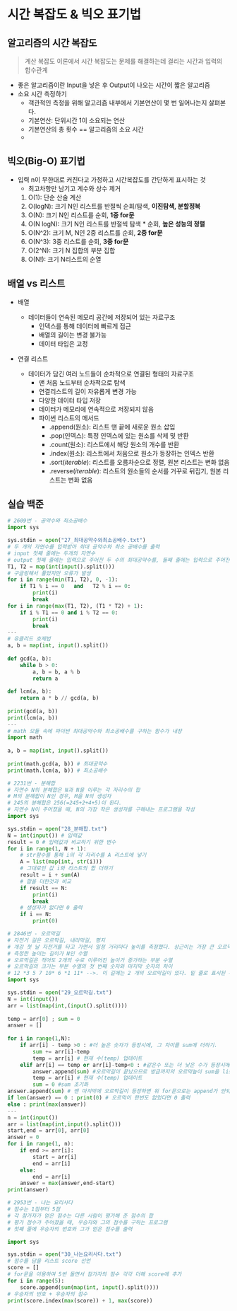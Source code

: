 # 시간 복잡도 & 빅오 표기법

##  알고리즘의 시간 복잡도
> 계산 복잡도 이론에서 시간 복잡도는 문제를 해결하는데 걸리는 시간과 입력의 함수관계
- 좋은 알고리즘이란 Input을 넣은 후 Output이 나오는 시간이 짧은 알고리즘
- 소요 시간 측정하기
    - 객관적인 측정을 위해 알고리즘 내부에서 기본연산이 몇 번 일어나는지 살펴본다.
    - 기본연산: 단위시간 1이 소요되는 연산
    - 기본연산의 총 횟수 == 알고리즘의 소요 시간
    - 

## 빅오(Big-O) 표기법
- 입력 n이 무한대로 커진다고 가정하고 시간복잡도를 간단하게 표시하는 것
    - 최고차항만 남기고 계수와 상수 제거
    1. O(1): 단순 산술 계산
    2. O(logN): 크기 N인 리스트를 반절씩 순회/탐색, **이진탐색, 분할정복**
    3. O(N): 크기 N인 리스트를 순회, **1중 for문**
    4. O(N logN): 크기 N인 리스트를 반절씩 탐색 * 순회, **높은 성능의 정렬**
    5. O(N^2): 크기 M, N인 2중 리스트를 순회, **2중 for문**
    6. O(N^3): 3중 리스트를 순회, **3중 for문**
    7. O(2^N): 크기 N 집합의 부분 집합
    8. O(N!): 크기 N리스트의 순열

## 배열 vs 리스트
- 배열
    - 데이터들이 연속된 메모리 공간에 저장되어 있는 자료구조
        - 인덱스를 통해 데이터에 빠르게 접근
        - 배열의 길이는 변경 불가능
        - 데이터 타입은 고정

- 연결 리스트
    - 데이터가 담긴 여러 노드들이 순차적으로 연결된 형태의 자료구조
        - 맨 처음 노드부터 순차적으로 탐색
        - 연결리스트의 길이 자유롭게 변경 가능
        - 다양한 데이터 타입 저장
        - 데이터가 메모리에 연속적으로 저장되지 않음
        - 파이썬 리스트의 메서드
            - .append(원소): 리스트 맨 끝에 새로운 원소 삽입
            - .pop(인덱스): 특정 인덱스에 있는 원소를 삭제 및 반환
            - .count(원소): 리스트에서 해당 원소의 개수를 반환
            - .index(원소): 리스트에서 처음으로 원소가 등장하는 인덱스 반환
            - .sort(*iterable*): 리스트를 오름차순으로 정렬, 원본 리스트는 변화 없음
            - .reverse(*iterable*): 리스트의 원소들의 순서를 거꾸로 뒤집기, 원본 리스트는 변화 없음

## 실습 백준
```python
# 2609번 - 공약수와 최소공배수
import sys

sys.stdin = open("27_최대공약수와최소공배수.txt")
# 두 개의 자연수를 입력받아 최대 공약수와 최소 공배수를 출력
# input 첫째 줄에는 두개의 자연수
# output 첫째 줄에는 입력으로 주어진 두 수의 최대공약수를, 둘째 줄에는 입력으로 주어진 두 수의 최소 공배수를 출력
T1, T2 = map(int(input().split()))
# 구글링해서 풀었지만 오류가 발생
for i in range(min(T1, T2), 0, -1):
    if T1 % i == 0   and   T2 % i == 0:
        print(i)
        break
for i in range(max(T1, T2), (T1 * T2) + 1):
    if i % T1 == 0 and i % T2 == 0:
        print(i)
        break
---
# 유클리드 호제법
a, b = map(int, input().split())
    
def gcd(a, b):
    while b > 0:
        a, b = b, a % b
        return a
    
def lcm(a, b):
    return a * b // gcd(a, b)
    
print(gcd(a, b))
print(lcm(a, b))
---
# math 모듈 속에 파이썬 최대공약수와 최소공배수를 구하는 함수가 내장
import math
    
a, b = map(int, input().split())
    
print(math.gcd(a, b)) # 최대공약수
print(math.lcm(a, b)) # 최소공배수
```
```python
# 2231번 - 분해합
# 자연수 N의 분해합은 N과 N을 이루는 각 자리수의 합
# M의 분해합이 N인 경우, M을 N의 생성자
# 245의 분해합은 256(=245+2+4+5)이 된다.
# 자연수 N이 주어졌을 때, N의 가장 작은 생성자를 구해내는 프로그램을 작성
import sys

sys.stdin = open("28_분해합.txt")
N = int(input()) # 입력값
result = 0 # 입력값과 비교하기 위한 변수
for i in range(1, N + 1):
    # str함수를 통해 i의 각 자리수를 A 리스트에 넣기
    A = list(map(int, str(i)))
    # 그대로인 값 i와 리스트의 합 더하기
    result = i + sum(A)
    # 합을 더한것과 비교
    if result == N:
        print(i)
        break
    # 생성자가 없다면 0 출력    
    if i == N:
        print(0)
```
```python
# 2846번 - 오르막길
# 자전거 길은 오르막길, 내리막길, 평지
# 개강 첫 날 자전거를 타고 가면서 일정 거리마다 높이를 측정했다. 상근이는 가장 큰 오르막길의 크기를 구하려고 한다.
# 측정한 높이는 길이가 N인 수열
# 오르막길은 적어도 2개의 수로 이루어진 높이가 증가하는 부분 수열
# 오르막길의 크기는 부분 수열의 첫 번째 숫자와 마지막 숫자의 차이
# 12 *3 5 7 10* 6 *1 11* -->. 이 길에는 2 개의 오르막길이 있다. 밑 줄로 표시된 부분 수열이 오르막길이다. 첫 번째 오르막길의 크기는 7이고, 두 번째 오르막길의 크기는 10이다. 높이가 12와 6인 곳은 오르막길에 속하지 않는다.
import sys

sys.stdin = open("29_오르막길.txt")
N = int(input())
arr = list(map(int,(input().split())))
    
temp = arr[0] ; sum = 0
answer = []
    
for i in range(1,N):
    if arr[i] - temp >0 : #더 높은 숫자가 등장시에, 그 차이를 sum에 더하기. 
        sum += arr[i]-temp
        temp = arr[i] # 현재 수(temp) 업데이트            
    elif arr[i] == temp or arr[i]-temp<0 : #같은수 또는 더 낮은 수가 등장시에
        answer.append(sum) #오르막길이 끝났으므로 방금까지의 오르막높이 sum을 list(answer)에 추가
        temp = arr[i] # 현재 수(temp) 업데이트
        sum = 0 #sum 초기화           
answer.append(sum) # 맨 마지막에 오르막길이 등장하면 위 for문으로는 append가 안되서 추가.
if len(answer) == 0 : print(0) # 오르막이 한번도 없었다면 0 출력
else : print(max(answer))
---
n = int(input())
arr = list(map(int,input().split()))
start,end = arr[0], arr[0]
answer = 0
for i in range(1, n):
    if end >= arr[i]:
        start = arr[i]
        end = arr[i]
    else:
        end = arr[i]
    answer = max(answer,end-start)
print(answer)
```
```python
# 2953번 - 나는 요리사다
# 점수는 1점부터 5점
# 각 참가자가 얻은 점수는 다른 사람이 평가해 준 점수의 합
# 평가 점수가 주어졌을 때, 우승자와 그의 점수를 구하는 프로그램
# 첫째 줄에 우승자의 번호와 그가 얻은 점수를 출력

import sys

sys.stdin = open("30_나는요리사다.txt")
# 점수를 담을 리스트 score 선언
score = []
# for문을 이용하여 5번 돌면서 참가자의 점수 각각 더해 score에 추가
for i in range(5):
    score.append(sum(map(int, input().split())))
# 우승자의 번호 + 우승자의 점수
print(score.index(max(score)) + 1, max(score))
```